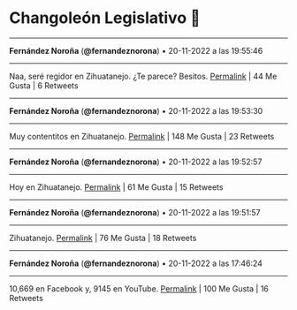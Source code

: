 # Changoleón Legislativo 🙈
*****
**Fernández Noroña** (**@fernandeznorona**) • 20-11-2022 a las 19:55:46
*****
Naa, seré regidor en Zihuatanejo. ¿Te parece? Besitos.
[Permalink](https://twitter.com/fernandeznorona/status/1594540043796086784) | 44 Me Gusta | 6 Retweets
*****
**Fernández Noroña** (**@fernandeznorona**) • 20-11-2022 a las 19:53:30
*****
Muy contentitos en Zihuatanejo.
[Permalink](https://twitter.com/fernandeznorona/status/1594539474125406210) | 148 Me Gusta | 23 Retweets
*****
**Fernández Noroña** (**@fernandeznorona**) • 20-11-2022 a las 19:52:57
*****
Hoy en Zihuatanejo.
[Permalink](https://twitter.com/fernandeznorona/status/1594539337139494912) | 61 Me Gusta | 15 Retweets
*****
**Fernández Noroña** (**@fernandeznorona**) • 20-11-2022 a las 19:51:57
*****
Zihuatanejo.
[Permalink](https://twitter.com/fernandeznorona/status/1594539085745397760) | 76 Me Gusta | 18 Retweets
*****
**Fernández Noroña** (**@fernandeznorona**) • 20-11-2022 a las 17:46:24
*****
10,669 en Facebook y, 9145 en YouTube.
[Permalink](https://twitter.com/fernandeznorona/status/1594507488493441024) | 100 Me Gusta | 16 Retweets